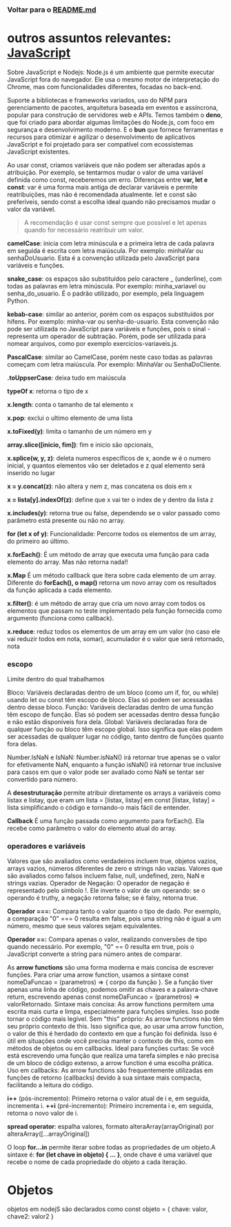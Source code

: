 ### Voltar para o [README.md](./README.md)

# outros assuntos relevantes: [JavaScript](./javascript.md)

Sobre JavaScript e Nodejs: Node.js é um ambiente que permite executar JavaScript fora do navegador. Ele usa o mesmo motor de interpretação do Chrome, mas com funcionalidades diferentes, focadas no back-end.

Suporte a bibliotecas e frameworks variados, uso do NPM para gerenciamento de pacotes, arquitetura baseada em eventos e assíncrona, popular para construção de servidores web e APIs.
Temos também o **deno**, que foi criado para abordar algumas limitações do Node.js, com foco em segurança e desenvolvimento moderno. E o **bun** que fornece ferramentas e recursos para otimizar e agilizar o desenvolvimento de aplicativos JavaScript e foi projetado para ser compatível com ecossistemas JavaScript existentes.

Ao usar const, criamos variáveis que não podem ser alteradas após a atribuição. Por exemplo, se tentarmos mudar o valor de uma variável definida como const, receberemos um erro.
Diferenças entre **var, let e const**: var é uma forma mais antiga de declarar variáveis e permite reatribuições, mas não é recomendada atualmente. let e const são preferíveis, sendo const a escolha ideal quando não precisamos mudar o valor da variável.
> A recomendação é usar const sempre que possível e let apenas quando for necessário reatribuir um valor.

**camelCase**: inicia com letra minúscula e a primeira letra de cada palavra em seguida é escrita com letra maiúscula. Por exemplo: minhaVar ou senhaDoUsuario. Esta é a convenção utilizada pelo JavaScript para variáveis e funções.

**snake_case**: os espaços são substituídos pelo caractere _ (underline), com todas as palavras em letra minúscula. Por exemplo: minha_variavel ou senha_do_usuario. É o padrão utilizado, por exemplo, pela linguagem Python.

**kebab-case**: similar ao anterior, porém com os espaços substituídos por hífens. Por exemplo: minha-var ou senha-do-usuario. Esta convenção não pode ser utilizada no JavaScript para variáveis e funções, pois o sinal - representa um operador de subtração. Porém, pode ser utilizada para nomear arquivos, como por exemplo exercicios-variaveis.js.

**PascalCase**: similar ao CamelCase, porém neste caso todas as palavras começam com letra maiúscula. Por exemplo: MinhaVar ou SenhaDoCliente.

**.toUppserCase**: deixa tudo em maiúscula

**typeOf x**: retorna o tipo de x

**x.length**: conta o tamanho de tal elemento x

**x.pop**: exclui o ultimo elemento de uma lista

**x.toFixed(y)**: limita o tamanho de um número em y

**array.slice([inicio, fim])**: fim e inicio são opcionais, 

**x.splice(w, y, z)**: deleta numeros específicos de x, aonde w é o numero inicial, y quantos elementos vão ser deletados e z qual elemento será inserido no lugar

**x = y.concat(z)**: não altera y nem z, mas concatena os dois em x

**x = lista[y].indexOf(z)**: define que x vai ter o index de y dentro da lista z

**x.includes(y)**: retorna true ou false, dependendo se o valor passado como parâmetro está presente ou não no array.

**for (let x of y)**: Funcionalidade: Percorre todos os elementos de um array, do primeiro ao último.

**x.forEach()**: É um método de array que executa uma função para cada elemento do array. Mas não retorna nada!!

**x.Map** É um método callback que itera sobre cada elemento de um array. Diferente do **forEach(), o map()** retorna um novo array com os resultados da função aplicada a cada elemento.

**x.filter()**: é um método de array que cria um novo array com todos os elementos que passam no teste implementado pela função fornecida como argumento (funciona como callback).

**x.reduce**: reduz todos os elementos de um array em um valor (no caso ele vai reduzir todos em nota, somar), acumulador é o valor que será retornado, nota
### escopo
Limite dentro do qual trabalhamos

Bloco: Variáveis declaradas dentro de um bloco (como um if, for, ou while) usando let ou const têm escopo de bloco. Elas só podem ser acessadas dentro desse bloco.
Função: Variáveis declaradas dentro de uma função têm escopo de função. Elas só podem ser acessadas dentro dessa função e não estão disponíveis fora dela.
Global: Variáveis declaradas fora de qualquer função ou bloco têm escopo global. Isso significa que elas podem ser acessadas de qualquer lugar no código, tanto dentro de funções quanto fora delas.

Number.IsNaN e IsNaN: Number.isNaN() irá retornar true apenas se o valor for efetivamente NaN, enquanto a função isNaN() irá retornar true inclusive para casos em que o valor pode ser avaliado como NaN se tentar ser convertido para número.

A **desestruturação** permite atribuir diretamente os arrays a variáveis como listax e listay, que eram um lista = [listax, listay] em const [listax, listay] = lista simplificando o código e tornando-o mais fácil de entender.

**Callback** É uma função passada como argumento para forEach(). Ela recebe como parâmetro o valor do elemento atual do array.

### operadores e variáveis

Valores que são avaliados como verdadeiros incluem true, objetos vazios, arrays vazios, números diferentes de zero e strings não vazias.
Valores que são avaliados como falsos incluem false, null, undefined, zero, NaN e strings vazias.
Operador de Negação: O operador de negação é representado pelo símbolo !. Ele inverte o valor de um operando: se o operando é truthy, a negação retorna false; se é falsy, retorna true.

**Operador ===:** Compara tanto o valor quanto o tipo de dado. Por exemplo, a comparação "0" === 0 resulta em false, pois uma string não é igual a um número, mesmo que seus valores sejam equivalentes.

**Operador ==:** Compara apenas o valor, realizando conversões de tipo quando necessário. Por exemplo, "0" == 0 resulta em true, pois o JavaScript converte a string para número antes de comparar.

As **arrow functions** são uma forma moderna e mais concisa de escrever funções. Para criar uma arrow function, usamos a sintaxe const nomeDaFuncao = (parametros) => { corpo da função }. Se a função tiver apenas uma linha de código, podemos omitir as chaves e a palavra-chave return, escrevendo apenas const nomeDaFuncao = (parametros) => valorRetornado.
Sintaxe mais concisa: As arrow functions permitem uma escrita mais curta e limpa, especialmente para funções simples. Isso pode tornar o código mais legível.
Sem "this" próprio: As arrow functions não têm seu próprio contexto de this. Isso significa que, ao usar uma arrow function, o valor de this é herdado do contexto em que a função foi definida. Isso é útil em situações onde você precisa manter o contexto de this, como em métodos de objetos ou em callbacks.
Ideal para funções curtas: Se você está escrevendo uma função que realiza uma tarefa simples e não precisa de um bloco de código extenso, a arrow function é uma escolha prática.
Uso em callbacks: As arrow functions são frequentemente utilizadas em funções de retorno (callbacks) devido à sua sintaxe mais compacta, facilitando a leitura do código.

**i++** (pós-incremento): Primeiro retorna o valor atual de i e, em seguida, incrementa i.
**++i** (pré-incremento): Primeiro incrementa i e, em seguida, retorna o novo valor de i.

**spread operator**: espalha valores, formato alteraArray(arrayOriginal) por alteraArray([...arrayOriginal])

O loop **for...in** permite iterar sobre todas as propriedades de um objeto.A sintaxe é: **for (let chave in objeto) { ... }**, onde chave é uma variável que recebe o nome de cada propriedade do objeto a cada iteração.

# Objetos
objetos em nodejS são declarados como 
const objeto = {
    chave: valor, 
    chave2: valor2
} 
